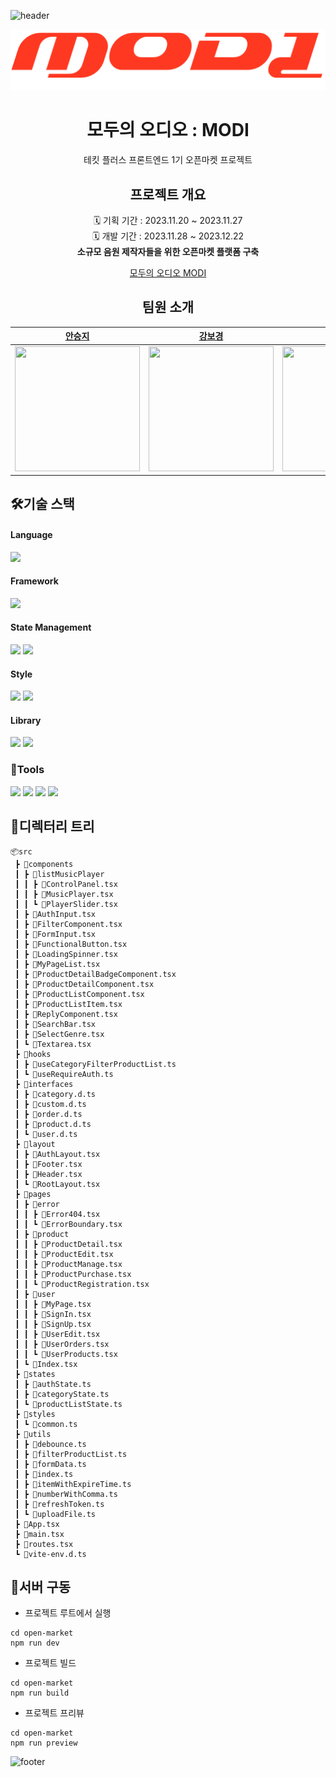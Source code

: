 ![header](https://capsule-render.vercel.app/api?type=waving&color=0:FF5501,100:FE3821)

<div align="center">

![team16](./open-market/public/logo/logo2.svg)

# 모두의 오디오 : MODI

테킷 플러스 프론트엔드 1기 오픈마켓 프로젝트

## 프로젝트 개요

🗓️ 기획 기간 : 2023.11.20 ~ 2023.11.27<br/>
🗓️ 개발 기간 : 2023.11.28 ~ 2023.12.22<br/>
**소규모 음원 제작자들을 위한 오픈마켓 플랫폼 구축**

[모두의 오디오 MODI](https://develop--ip3-modi.netlify.app/)

## 팀원 소개

|                              [안승지](https://github.com/s-ja)                              |                                                                                                            [강보경](https://github.com/hungerbk)                                                                                                            |                                                                                                 [김진주](https://github.com/pearlKinn)                                                                                                  |
| :-----------------------------------------------------------------------------------------: | :---------------------------------------------------------------------------------------------------------------------------------------------------------------------------------------------------------------------------------------------------------: | :-------------------------------------------------------------------------------------------------------------------------------------------------------------------------------------------------------------------------------------: |
| <img width="200" height="200" src="https://avatars.githubusercontent.com/u/69342971?v=4" /> | <img width="200" height="200" src="https://cdn.discordapp.com/attachments/1174240282951303220/1187669618177888278/KakaoTalk_Photo_2022-12-29-14-02-19.jpeg?ex=6597ba86&is=65854586&hm=49f489c40ba899fe0070d6036bc2dee5043bdc38db2c3cbc1e3f4e7c081b9f61&" /> | <img width="200" height="200" src="https://cdn.discordapp.com/attachments/1164071632160182347/1168469320393822208/a255f7770b98d619.png?ex=6551e0db&is=653f6bdb&hm=4eb518878b76733f02794269a4a06dff14027664af797a0964c81cb040ee5ee0&" /> |

</div>

## 🛠️기술 스택

#### Language

<img src="https://img.shields.io/badge/Typescript-3178C6?style=for-the-badge&logo=Typescript&logoColor=white"/>

#### Framework

<img src="https://img.shields.io/badge/vite-646CFF?style=for-the-badge&logo=vite&logoColor=white"/>

#### State Management

<img src="https://img.shields.io/badge/reactquery-FF4154?style=for-the-badge&logo=reactquery&logoColor=white"/>
<img src="https://img.shields.io/badge/recoil-3578E5?style=for-the-badge&logo=recoil&logoColor=white"/>

#### Style

<img src="https://img.shields.io/badge/emotion-673AB8?style=for-the-badge&logo=emotion&logoColor=white"/>
<img src="https://img.shields.io/badge/mui-007FFF?style=for-the-badge&logo=mui&logoColor=white"/>

#### Library

<img src="https://img.shields.io/badge/react-61DAFB?style=for-the-badge&logo=react&logoColor=white"/>
<img src="https://img.shields.io/badge/reactrouter-CA4245?style=for-the-badge&logo=reactrouter&logoColor=white"/>

  <br/>

### 🧰Tools

<img src="https://img.shields.io/badge/mongodb-47A248?style=for-the-badge&logo=mongodb&logoColor=white"/>
<img src="https://img.shields.io/badge/koyeb-121212?style=for-the-badge&logo=koyeb&logoColor=white"/>
<img src="https://img.shields.io/badge/netlify-00C7B7?style=for-the-badge&logo=netlify&logoColor=white"/>
<img src="https://img.shields.io/badge/github-181717?style=for-the-badge&logo=github&logoColor=white">

## 📁디렉터리 트리

```
📦src
 ┣ 📂components
 ┃ ┣ 📂listMusicPlayer
 ┃ ┃ ┣ 📜ControlPanel.tsx
 ┃ ┃ ┣ 📜MusicPlayer.tsx
 ┃ ┃ ┗ 📜PlayerSlider.tsx
 ┃ ┣ 📜AuthInput.tsx
 ┃ ┣ 📜FilterComponent.tsx
 ┃ ┣ 📜FormInput.tsx
 ┃ ┣ 📜FunctionalButton.tsx
 ┃ ┣ 📜LoadingSpinner.tsx
 ┃ ┣ 📜MyPageList.tsx
 ┃ ┣ 📜ProductDetailBadgeComponent.tsx
 ┃ ┣ 📜ProductDetailComponent.tsx
 ┃ ┣ 📜ProductListComponent.tsx
 ┃ ┣ 📜ProductListItem.tsx
 ┃ ┣ 📜ReplyComponent.tsx
 ┃ ┣ 📜SearchBar.tsx
 ┃ ┣ 📜SelectGenre.tsx
 ┃ ┗ 📜Textarea.tsx
 ┣ 📂hooks
 ┃ ┣ 📜useCategoryFilterProductList.ts
 ┃ ┗ 📜useRequireAuth.ts
 ┣ 📂interfaces
 ┃ ┣ 📜category.d.ts
 ┃ ┣ 📜custom.d.ts
 ┃ ┣ 📜order.d.ts
 ┃ ┣ 📜product.d.ts
 ┃ ┗ 📜user.d.ts
 ┣ 📂layout
 ┃ ┣ 📜AuthLayout.tsx
 ┃ ┣ 📜Footer.tsx
 ┃ ┣ 📜Header.tsx
 ┃ ┗ 📜RootLayout.tsx
 ┣ 📂pages
 ┃ ┣ 📂error
 ┃ ┃ ┣ 📜Error404.tsx
 ┃ ┃ ┗ 📜ErrorBoundary.tsx
 ┃ ┣ 📂product
 ┃ ┃ ┣ 📜ProductDetail.tsx
 ┃ ┃ ┣ 📜ProductEdit.tsx
 ┃ ┃ ┣ 📜ProductManage.tsx
 ┃ ┃ ┣ 📜ProductPurchase.tsx
 ┃ ┃ ┗ 📜ProductRegistration.tsx
 ┃ ┣ 📂user
 ┃ ┃ ┣ 📜MyPage.tsx
 ┃ ┃ ┣ 📜SignIn.tsx
 ┃ ┃ ┣ 📜SignUp.tsx
 ┃ ┃ ┣ 📜UserEdit.tsx
 ┃ ┃ ┣ 📜UserOrders.tsx
 ┃ ┃ ┗ 📜UserProducts.tsx
 ┃ ┗ 📜Index.tsx
 ┣ 📂states
 ┃ ┣ 📜authState.ts
 ┃ ┣ 📜categoryState.ts
 ┃ ┗ 📜productListState.ts
 ┣ 📂styles
 ┃ ┗ 📜common.ts
 ┣ 📂utils
 ┃ ┣ 📜debounce.ts
 ┃ ┣ 📜filterProductList.ts
 ┃ ┣ 📜formData.ts
 ┃ ┣ 📜index.ts
 ┃ ┣ 📜itemWithExpireTime.ts
 ┃ ┣ 📜numberWithComma.ts
 ┃ ┣ 📜refreshToken.ts
 ┃ ┗ 📜uploadFile.ts
 ┣ 📜App.tsx
 ┣ 📜main.tsx
 ┣ 📜routes.tsx
 ┗ 📜vite-env.d.ts
```

## 👀서버 구동

- 프로젝트 루트에서 실행
<!-- * -s 옵션: 라우터를 추가할 경우 클라이언트가 요청한 모든 URL에 대해서 index.html을 응답하도록 설정 -->

```
cd open-market
npm run dev
```

- 프로젝트 빌드

```
cd open-market
npm run build
```

- 프로젝트 프리뷰

```
cd open-market
npm run preview
```

![footer](https://capsule-render.vercel.app/api?section=footer&type=waving&color=0:FF5501,100:FE3821)
